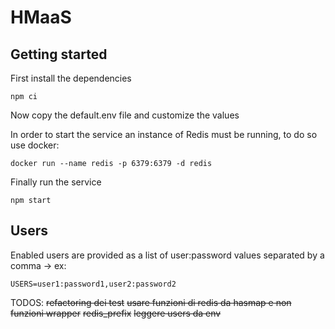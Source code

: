 # HMaaS

## Getting started
First install the dependencies
```
npm ci
```

Now copy the default.env file and customize the values

In order to start the service an instance of Redis must be running, to do so use docker:
```
docker run --name redis -p 6379:6379 -d redis
```

Finally run the service
```
npm start
```

## Users
Enabled users are provided as a list of user:password values separated by a comma -> ex:
```
USERS=user1:password1,user2:password2
```

TODOS:
~~refactoring dei test~~
~~usare funzioni di redis da hasmap e non funzioni wrapper~~
~~redis_prefix~~
~~leggere users da env~~